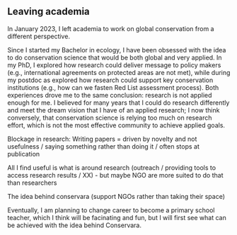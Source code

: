 ## Leaving academia

In January 2023, I left academia to work on global conservation from a different perspective.

Since I started my Bachelor in ecology, I have been obsessed with the idea to do conservation science that would be both global and very applied. In my PhD, I explored how research could deliver message to policy makers (e.g., international agreements on protected areas are not met), while during my postdoc as explored how research could support key conservation institutions (e.g., how can we fasten Red List assessment process). Both experiences drove me to the same conclusion: research is not applied enough for me. I believed for many years that I could do research differently and meet the dream vision that I have of an applied research; I now think conversely, that conservation science is relying too much on research effort, which is not the most effective community to achieve applied goals.

Blockage in research: Writing papers = driven by novelty and not usefulness / saying something rather than doing it / often stops at publication

All I find useful is what is around research (outreach / providing tools to access research results / XX) - but maybe NGO are more suited to do that than researchers

The idea behind conservara (support NGOs rather than taking their space)

Eventually, I am planning to change career to become a primary school teacher, which I think will be facinating and fun, but I will first see what can be achieved with the idea behind Conservara.
